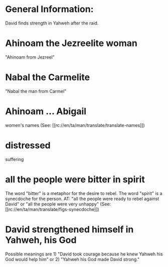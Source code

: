 # General Information:

David finds strength in Yahweh after the raid.

# Ahinoam the Jezreelite woman

"Ahinoam from Jezreel"

# Nabal the Carmelite

"Nabal the man from Carmel"

# Ahinoam ... Abigail

women's names (See: [[rc://en/ta/man/translate/translate-names]])

# distressed

suffering

# all the people were bitter in spirit

The word "bitter" is a metaphor for the desire to rebel. The word "spirit" is a synecdoche for the person. AT: "all the people were ready to rebel against David" or "all the people were very unhappy" (See: [[rc://en/ta/man/translate/figs-synecdoche]])

# David strengthened himself in Yahweh, his God

Possible meanings are 1) "David took courage because he knew Yahweh his God would help him" or 2) "Yahweh his God made David strong."